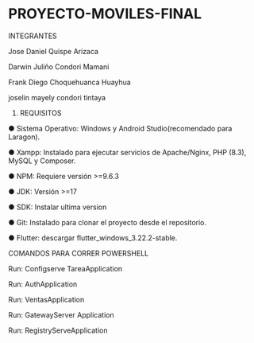 # PROYECTO-MOVILES-FINAL
INTEGRANTES 

Jose Daniel Quispe Arizaca

Darwin Juliño Condori Mamani

Frank Diego Choquehuanca Huayhua

joselin mayely condori tintaya


1. REQUISITOS
   
● Sistema Operativo: Windows y Android Studio(recomendado para Laragon).

● Xampp: Instalado para ejecutar servicios de Apache/Nginx, PHP (8.3), MySQL
y Composer.

● NPM: Requiere versión &gt;=9.6.3

● JDK: Versión &gt;=17

● SDK: Instalar ultima version

● Git: Instalado para clonar el proyecto desde el repositorio.

● Flutter: descargar flutter_windows_3.22.2-stable.


COMANDOS PARA  CORRER POWERSHELL

Run: Configserve TareaApplication

Run: AuthApplication

Run: VentasApplication

Run: GatewayServer Application

Run: RegistryServeApplication

